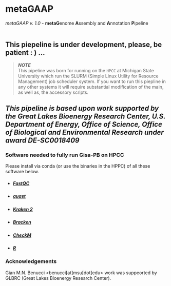 # **metaGAAP**

*metaGAAP v. 1.0* - **metaG**enome **A**ssembly and **A**nnotation **P**ipeline<br>
<br>

## **This piepeline is under development, please, be patient : ) ...**

> **_NOTE_**<br> 
> This pipeline was born for running on the `HPCC` at Michigan State University which run the SLURM (Simple Linux Utility for Resource Management) job scheduler system. If you want to run this piepline in any other systems it will require substantial modification of the main, as well as, the accessory scripts.

## *This pipeline is based upon work supported by the Great Lakes Bioenergy Research Center, U.S. Department of Energy, Office of Science, Office of Biological and Environmental Research under award DE-SC0018409*

### **Software needed to fully run Gisa-PB on HPCC**

Please install via conda (or use the binaries in the HPPC) of all these software below. 
* ##### [FastQC](https://www.bioinformatics.babraham.ac.uk/projects/fastqc/)
* ##### [quast](http://bioinf.spbau.ru/quast)
* ##### [Kraken 2](https://ccb.jhu.edu/software/kraken2/)
* ##### [Bracken](https://github.com/jenniferlu717/Bracken)
* ##### [CheckM](https://ecogenomics.github.io/CheckM/)
* ##### [R](https://anaconda.org/r/r-essentials)


### **Acknowledgements**
Gian M.N. Benucci <benucci[at]msu[dot]edu> work was suppeorted by GLBRC (Great Lakes Bioenergy Research Center).

